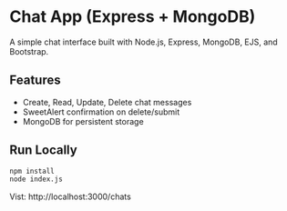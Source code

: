 # Chat App (Express + MongoDB)

A simple chat interface built with Node.js, Express, MongoDB, EJS, and Bootstrap.

## Features

- Create, Read, Update, Delete chat messages
- SweetAlert confirmation on delete/submit
- MongoDB for persistent storage

## Run Locally

```bash
npm install
node index.js
```

Vist: http://localhost:3000/chats

